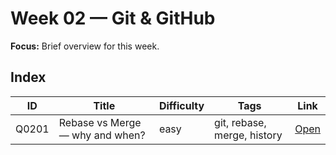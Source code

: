 # Week 02 — Git & GitHub

**Focus:** Brief overview for this week.

## Index
| ID | Title | Difficulty | Tags | Link |
|---|---|---|---|---|
| Q0201 | Rebase vs Merge — why and when? | easy | git, rebase, merge, history | [Open](questions/Q0201-git-rebase-vs-merge.md) |
